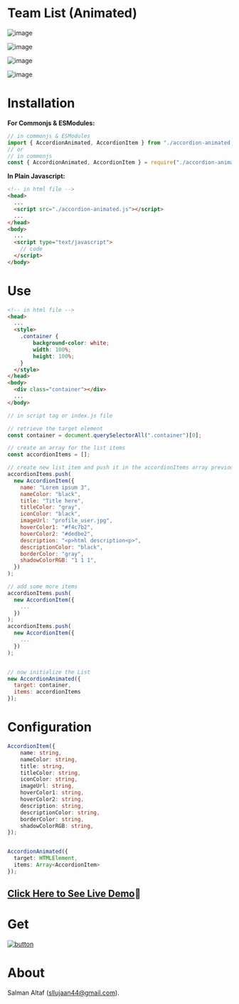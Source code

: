 # Team List (Animated)

![image](https://user-images.githubusercontent.com/31973579/159147603-c5d33f72-f0f7-474f-9e4b-3fc144e4cc25.png)

![image](https://user-images.githubusercontent.com/31973579/159147679-97f1849c-dd17-431a-a8b9-1b0f4f184e28.png)

![image](https://user-images.githubusercontent.com/31973579/159147636-ae926538-68ab-4ae0-bc7a-a4368590206b.png)

![image](https://user-images.githubusercontent.com/31973579/159147711-8d777ebf-52c3-4193-9fbd-41a02478887c.png)

# Installation

**For Commonjs & ESModules:**

```js
// in commonjs & ESModules
import { AccordionAnimated, AccordionItem } from "./accordion-animated.js";
// or
// in commonjs
const { AccordionAnimated, AccordionItem } = require("./accordion-animated.js");
```

**In Plain Javascript:**

```html
<!-- in html file -->
<head>
  ...
  <script src="./accordion-animated.js"></script>
  ...
</head>
<body>
  ...
  <script type="text/javascript">
    // code
  </script>
</body>
```

# Use

```html
<!-- in html file -->
<head>
  ...
  <style>
    .container {
        background-color: white;
        width: 100%;
        height: 100%;
    }
  </style>
</head>
<body>
  <div class="container"></div>
  ...
</body>
```

```js
// in script tag or index.js file

// retrieve the target element
const container = document.querySelectorAll(".container")[0];

// create an array for the list items
const accordionItems = [];

// create new list item and push it in the accordionItems array previously create.
accordionItems.push(
  new AccordionItem({
    name: "Lorem ipsum 3",
    nameColor: "black",
    title: "Title here",
    titleColor: "gray",
    iconColor: "black",
    imageUrl: "profile_user.jpg",
    hoverColor1: "#f4c7b2",
    hoverColor2: "#dedbe2",
    description: "<p>html description<p>",
    descriptionColor: "black",
    borderColor: "gray",
    shadowColorRGB: "1 1 1",
  })
);

// add some more items
accordionItems.push(
  new AccordionItem({
    ...
  })
);
accordionItems.push(
  new AccordionItem({
    ...
  })
);


// now initialize the List 
new AccordionAnimated({
  target: container,
  items: accordionItems
});


```

# Configuration

```typescript
AccordionItem({
    name: string,
    nameColor: string,
    title: string,
    titleColor: string,
    iconColor: string,
    imageUrl: string,
    hoverColor1: string,
    hoverColor2: string,
    description: string,
    descriptionColor: string,
    borderColor: string,
    shadowColorRGB: string,
});


AccordionAnimated({
  target: HTMLElement,
  items: Array<AccordionItem>
});
```

## [Click Here to See Live Demo](https://sllujaan.github.io/accordion-animated-smooth/)🚀

# Get

[![button](https://user-images.githubusercontent.com/31973579/147866642-b3697624-ff2f-4e87-a829-bf2cc9473a66.png)](https://github.com/sllujaan/accordion-animated-smooth)

# About

Salman Altaf (sllujaan44@gmail.com).

